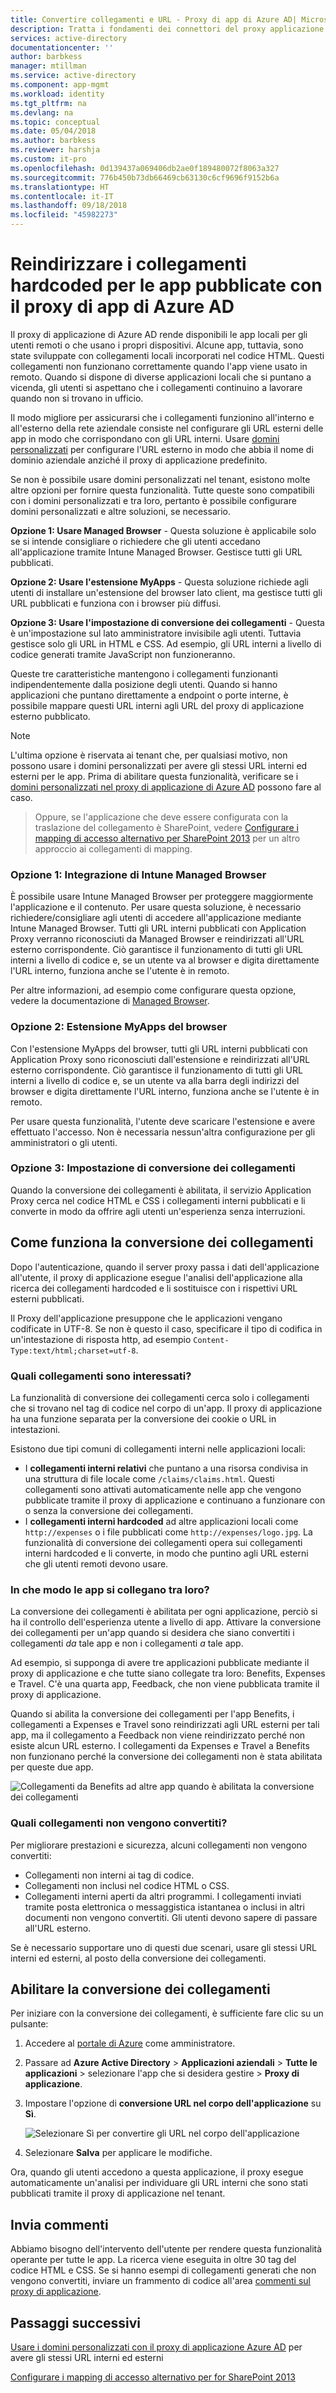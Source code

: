 ```yaml
---
title: Convertire collegamenti e URL - Proxy di app di Azure AD| Microsoft Docs
description: Tratta i fondamenti dei connettori del proxy applicazione di Azure AD.
services: active-directory
documentationcenter: ''
author: barbkess
manager: mtillman
ms.service: active-directory
ms.component: app-mgmt
ms.workload: identity
ms.tgt_pltfrm: na
ms.devlang: na
ms.topic: conceptual
ms.date: 05/04/2018
ms.author: barbkess
ms.reviewer: harshja
ms.custom: it-pro
ms.openlocfilehash: 0d139437a069406db2ae0f189480072f8063a327
ms.sourcegitcommit: 776b450b73db66469cb63130c6cf9696f9152b6a
ms.translationtype: HT
ms.contentlocale: it-IT
ms.lasthandoff: 09/18/2018
ms.locfileid: "45982273"
---
```

# <a name="redirect-hardcoded-links-for-apps-published-with-azure-ad-application-proxy"></a>Reindirizzare i collegamenti hardcoded per le app pubblicate con il proxy di app di Azure AD

Il proxy di applicazione di Azure AD rende disponibili le app locali per gli utenti remoti o che usano i propri dispositivi. Alcune app, tuttavia, sono state sviluppate con collegamenti locali incorporati nel codice HTML. Questi collegamenti non funzionano correttamente quando l'app viene usato in remoto. Quando si dispone di diverse applicazioni locali che si puntano a vicenda, gli utenti si aspettano che i collegamenti continuino a lavorare quando non si trovano in ufficio. 

Il modo migliore per assicurarsi che i collegamenti funzionino all'interno e all'esterno della rete aziendale consiste nel configurare gli URL esterni delle app in modo che corrispondano con gli URL interni. Usare [domini personalizzati](application-proxy-configure-custom-domain.md) per configurare l'URL esterno in modo che abbia il nome di dominio aziendale anziché il proxy di applicazione predefinito.


Se non è possibile usare domini personalizzati nel tenant, esistono molte altre opzioni per fornire questa funzionalità. Tutte queste sono compatibili con i domini personalizzati e tra loro, pertanto è possibile configurare domini personalizzati e altre soluzioni, se necessario. 

**Opzione 1: Usare Managed Browser** - Questa soluzione è applicabile solo se si intende consigliare o richiedere che gli utenti accedano all'applicazione tramite Intune Managed Browser. Gestisce tutti gli URL pubblicati. 

**Opzione 2: Usare l'estensione MyApps** - Questa soluzione richiede agli utenti di installare un'estensione del browser lato client, ma gestisce tutti gli URL pubblicati e funziona con i browser più diffusi. 

**Opzione 3: Usare l'impostazione di conversione dei collegamenti** - Questa è un'impostazione sul lato amministratore invisibile agli utenti. Tuttavia gestisce solo gli URL in HTML e CSS. Ad esempio, gli URL interni a livello di codice generati tramite JavaScript non funzioneranno.  

Queste tre caratteristiche mantengono i collegamenti funzionanti indipendentemente dalla posizione degli utenti. Quando si hanno applicazioni che puntano direttamente a endpoint o porte interne, è possibile mappare questi URL interni agli URL del proxy di applicazione esterno pubblicato. 

 
> [!NOTE]
> L'ultima opzione è riservata ai tenant che, per qualsiasi motivo, non possono usare i domini personalizzati per avere gli stessi URL interni ed esterni per le app. Prima di abilitare questa funzionalità, verificare se i [domini personalizzati nel proxy di applicazione di Azure AD](application-proxy-configure-custom-domain.md) possono fare al caso. 

>Oppure, se l'applicazione che deve essere configurata con la traslazione del collegamento è SharePoint, vedere [Configurare i mapping di accesso alternativo per SharePoint 2013](https://technet.microsoft.com/library/cc263208.aspx) per un altro approccio ai collegamenti di mapping. 

 
### <a name="option-1-intune-managed-browser-integration"></a>Opzione 1: Integrazione di Intune Managed Browser 

È possibile usare Intune Managed Browser per proteggere maggiormente l'applicazione e il contenuto. Per usare questa soluzione, è necessario richiedere/consigliare agli utenti di accedere all'applicazione mediante Intune Managed Browser. Tutti gli URL interni pubblicati con Application Proxy verranno riconosciuti da Managed Browser e reindirizzati all'URL esterno corrispondente. Ciò garantisce il funzionamento di tutti gli URL interni a livello di codice e, se un utente va al browser e digita direttamente l'URL interno, funziona anche se l'utente è in remoto.  

Per altre informazioni, ad esempio come configurare questa opzione, vedere la documentazione di [Managed Browser](https://docs.microsoft.com/intune/app-configuration-managed-browser).  

### <a name="option-2-myapps-browser-extension"></a>Opzione 2: Estensione MyApps del browser 

Con l'estensione MyApps del browser, tutti gli URL interni pubblicati con Application Proxy sono riconosciuti dall'estensione e reindirizzati all'URL esterno corrispondente. Ciò garantisce il funzionamento di tutti gli URL interni a livello di codice e, se un utente va alla barra degli indirizzi del browser e digita direttamente l'URL interno, funziona anche se l'utente è in remoto.  

Per usare questa funzionalità, l'utente deve scaricare l'estensione e avere effettuato l'accesso. Non è necessaria nessun'altra configurazione per gli amministratori o gli utenti. 

 

### <a name="option-3-link-translation-setting"></a>Opzione 3: Impostazione di conversione dei collegamenti 

Quando la conversione dei collegamenti è abilitata, il servizio Application Proxy cerca nel codice HTML e CSS i collegamenti interni pubblicati e li converte in modo da offrire agli utenti un'esperienza senza interruzioni. 



## <a name="how-link-translation-works"></a>Come funziona la conversione dei collegamenti

Dopo l'autenticazione, quando il server proxy passa i dati dell'applicazione all'utente, il proxy di applicazione esegue l'analisi dell'applicazione alla ricerca dei collegamenti hardcoded e li sostituisce con i rispettivi URL esterni pubblicati.

Il Proxy dell'applicazione presuppone che le applicazioni vengano codificate in UTF-8. Se non è questo il caso, specificare il tipo di codifica in un'intestazione di risposta http, ad esempio `Content-Type:text/html;charset=utf-8`.

### <a name="which-links-are-affected"></a>Quali collegamenti sono interessati?

La funzionalità di conversione dei collegamenti cerca solo i collegamenti che si trovano nel tag di codice nel corpo di un'app. Il proxy di applicazione ha una funzione separata per la conversione dei cookie o URL in intestazioni. 

Esistono due tipi comuni di collegamenti interni nelle applicazioni locali:

- I **collegamenti interni relativi** che puntano a una risorsa condivisa in una struttura di file locale come `/claims/claims.html`. Questi collegamenti sono attivati automaticamente nelle app che vengono pubblicate tramite il proxy di applicazione e continuano a funzionare con o senza la conversione dei collegamenti. 
- I **collegamenti interni hardcoded** ad altre applicazioni locali come `http://expenses` o i file pubblicati come `http://expenses/logo.jpg`. La funzionalità di conversione dei collegamenti opera sui collegamenti interni hardcoded e li converte, in modo che puntino agli URL esterni che gli utenti remoti devono usare.

### <a name="how-do-apps-link-to-each-other"></a>In che modo le app si collegano tra loro?

La conversione dei collegamenti è abilitata per ogni applicazione, perciò si ha il controllo dell'esperienza utente a livello di app. Attivare la conversione dei collegamenti per un'app quando si desidera che siano convertiti i collegamenti *da* tale app e non i collegamenti *a* tale app. 

Ad esempio, si supponga di avere tre applicazioni pubblicate mediante il proxy di applicazione e che tutte siano collegate tra loro: Benefits, Expenses e Travel. C'è una quarta app, Feedback, che non viene pubblicata tramite il proxy di applicazione.

Quando si abilita la conversione dei collegamenti per l'app Benefits, i collegamenti a Expenses e Travel sono reindirizzati agli URL esterni per tali app, ma il collegamento a Feedback non viene reindirizzato perché non esiste alcun URL esterno. I collegamenti da Expenses e Travel a Benefits non funzionano perché la conversione dei collegamenti non è stata abilitata per queste due app.

![Collegamenti da Benefits ad altre app quando è abilitata la conversione dei collegamenti](./media/application-proxy-configure-hard-coded-link-translation/one_app.png)

### <a name="which-links-arent-translated"></a>Quali collegamenti non vengono convertiti?

Per migliorare prestazioni e sicurezza, alcuni collegamenti non vengono convertiti:

- Collegamenti non interni ai tag di codice. 
- Collegamenti non inclusi nel codice HTML o CSS. 
- Collegamenti interni aperti da altri programmi. I collegamenti inviati tramite posta elettronica o messaggistica istantanea o inclusi in altri documenti non vengono convertiti. Gli utenti devono sapere di passare all'URL esterno.

Se è necessario supportare uno di questi due scenari, usare gli stessi URL interni ed esterni, al posto della conversione dei collegamenti.  

## <a name="enable-link-translation"></a>Abilitare la conversione dei collegamenti

Per iniziare con la conversione dei collegamenti, è sufficiente fare clic su un pulsante:

1. Accedere al [portale di Azure](https://portal.azure.com) come amministratore.
2. Passare ad **Azure Active Directory** > **Applicazioni aziendali** > **Tutte le applicazioni** > selezionare l'app che si desidera gestire > **Proxy di applicazione**.
3. Impostare l'opzione di **conversione URL nel corpo dell'applicazione** su **Sì**.

   ![Selezionare Sì per convertire gli URL nel corpo dell'applicazione](./media/application-proxy-configure-hard-coded-link-translation/select_yes.png)
4. Selezionare **Salva** per applicare le modifiche.

Ora, quando gli utenti accedono a questa applicazione, il proxy esegue automaticamente un'analisi per individuare gli URL interni che sono stati pubblicati tramite il proxy di applicazione nel tenant.

## <a name="send-feedback"></a>Invia commenti

Abbiamo bisogno dell'intervento dell'utente per rendere questa funzionalità operante per tutte le app. La ricerca viene eseguita in oltre 30 tag del codice HTML e CSS. Se si hanno esempi di collegamenti generati che non vengono convertiti, inviare un frammento di codice all'area [commenti sul proxy di applicazione](mailto:aadapfeedback@microsoft.com). 

## <a name="next-steps"></a>Passaggi successivi
[Usare i domini personalizzati con il proxy di applicazione Azure AD](application-proxy-configure-custom-domain.md) per avere gli stessi URL interni ed esterni

[Configurare i mapping di accesso alternativo per for SharePoint 2013](https://technet.microsoft.com/library/cc263208.aspx)
